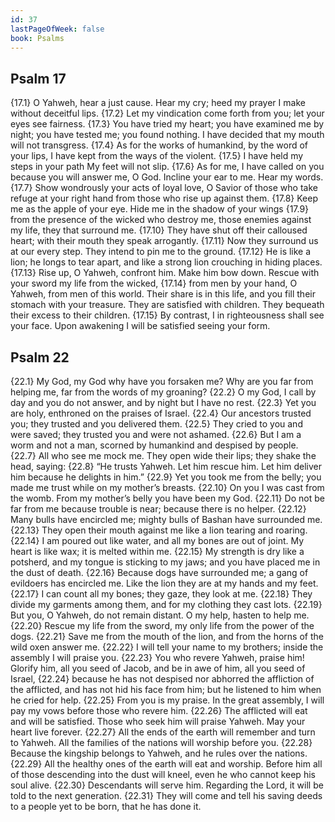 ```yaml
---
id: 37
lastPageOfWeek: false
book: Psalms
---
```


## Psalm 17

{17.1} O Yahweh, hear a just cause.
Hear my cry; heed my prayer
I make without deceitful lips.
{17.2} Let my vindication come forth from you;
let your eyes see fairness.
{17.3} You have tried my heart;
you have examined me by night;
you have tested me; you found nothing.
I have decided that my mouth will not transgress.
{17.4} As for the works of humankind,
by the word of your lips,
I have kept from the ways of the violent.
{17.5} I have held my steps in your path
My feet will not slip.
{17.6} As for me, I have called on you
because you will answer me, O God.
Incline your ear to me.
Hear my words.
{17.7} Show wondrously your acts of loyal love,
O Savior of those who take refuge
at your right hand
from those who rise up against them.
{17.8} Keep me as the apple of your eye.
Hide me in the shadow of your wings
{17.9} from the presence of the wicked who destroy me,
those enemies against my life,
they that surround me.
{17.10} They have shut off their calloused heart;
with their mouth they speak arrogantly.
{17.11} Now they surround us at our every step.
They intend
to pin me to the ground.
{17.12} He is like a lion; he longs to tear apart,
and like a strong lion crouching in hiding places.
{17.13} Rise up, O Yahweh, confront him.
Make him bow down.
Rescue with your sword my life from the wicked,
{17.14} from men by your hand, O Yahweh, from men of this world.
Their share is in this life, and you fill their stomach with your treasure.
They are satisfied with children.
They bequeath their excess to their children.
{17.15} By contrast, I in righteousness shall see your face.
Upon awakening I will be satisfied seeing your form.

## Psalm 22

{22.1} My God, my God why have you forsaken me?
Why are you far from helping me, far from the words of my groaning?
{22.2} O my God, I call by day and you do not answer,
and by night but I have no rest.
{22.3} Yet you are holy,
enthroned on the praises of Israel.
{22.4} Our ancestors trusted you;
they trusted and you delivered them.
{22.5} They cried to you and were saved;
they trusted you and were not ashamed.
{22.6} But I am a worm and not a man,
scorned by humankind and despised by people.
{22.7} All who see me mock me.
They open wide their lips;
they shake the head, saying:
{22.8} “He trusts Yahweh. Let him rescue him.
Let him deliver him because he delights in him.”
{22.9} Yet you took me from the belly;
you made me trust while on my mother’s breasts.
{22.10} On you I was cast from the womb.
From my mother’s belly you have been my God.
{22.11} Do not be far from me
because trouble is near;
because there is no helper.
{22.12} Many bulls have encircled me;
mighty bulls of Bashan have surrounded me.
{22.13} They open their mouth against me
like a lion tearing and roaring.
{22.14} I am poured out like water,
and all my bones are out of joint.
My heart is like wax;
it is melted within me.
{22.15} My strength is dry like a potsherd,
and my tongue is sticking to my jaws;
and you have placed me in the dust of death.
{22.16} Because dogs have surrounded me;
a gang of evildoers has encircled me.
Like the lion they are at my hands and my feet.
{22.17} I can count all my bones;
they gaze, they look at me.
{22.18} They divide my garments among them,
and for my clothing they cast lots.
{22.19} But you, O Yahweh, do not remain distant.
O my help, hasten to help me.
{22.20} Rescue my life from the sword,
my only life from the power of the dogs.
{22.21} Save me from the mouth of the lion,
and from the horns of the wild oxen answer me.
{22.22} I will tell your name to my brothers;
inside the assembly I will praise you.
{22.23} You who revere Yahweh, praise him!
Glorify him, all you seed of Jacob,
and be in awe of him, all you seed of Israel,
{22.24} because he has not despised nor abhorred the affliction of the afflicted,
and has not hid his face from him;
but he listened to him when he cried for help.
{22.25} From you is my praise.
In the great assembly,
I will pay my vows before those who revere him.
{22.26} The afflicted will eat and will be satisfied.
Those who seek him will praise Yahweh.
May your heart live forever.
{22.27} All the ends of the earth
will remember and turn to Yahweh.
All the families of the nations
will worship before you.
{22.28} Because the kingship belongs to Yahweh,
and he rules over the nations.
{22.29} All the healthy ones of the earth will eat and worship.
Before him all of those descending into the dust will kneel,
even he who cannot keep his soul alive.
{22.30} Descendants will serve him.
Regarding the Lord, it will be told to the next generation.
{22.31} They will come and tell his saving deeds
to a people yet to be born, that he has done it.